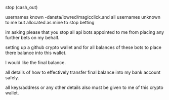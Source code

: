 

stop (cash_out)

usernames known -dansta/lowred/magicclick.and all usernames unknown to me but allocated as mine to stop betting

im asking please that you stop all api bots appointed to me from placing any further bets on my behalf.

setting up a github crypto wallet and for all balances of these bots to place there balance into this wallet.

I would like the final balance.

all details of how to effectively transfer final balance into my bank account safely.

all keys/address or any other details also must be given to me of this crypto wallet.


